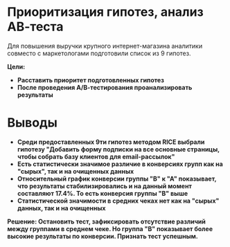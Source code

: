 # Приоритизация гипотез, анализ АВ-теста

Для повышения выручки крупного интернет-магазина аналитики совместо с маркетологами подготовили список из 9 гипотез.

<b>Цели:

- Расставить приоритет подготовленных гипотез
- После проведения А/В-тестирования проанализировать результаты

# Выводы

- Среди предоставленных 9ти гипотез методом RICE выбрали гипотезу "Добавить форму подписки на все основные страницы, чтобы собрать базу клиентов для email-рассылок"
- Есть статистически значимое различие в конверсиях групп как на "сырых", так и на очищенных данных
- Относительный график конверсии группы "В" к "А" показывает, что результаты стабилизировались и на данный момент составляют 17.4%. То есть конверсия группы "В" выше
- Статистической значимости в средних чеках нет как на "сырых" данных, так и на очищенных

<b>Решение: Остановить тест, зафиксировать отсутствие различий между группами в среднем чеке. Но группа "В" показывает более высокие результаты по конверсии.
Признать тест успешным. 